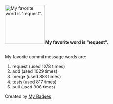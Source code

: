 <img src="https://my-badges.github.io/my-badges/favorite-word.png" alt="My favorite word is &quot;request&quot;." title="My favorite word is &quot;request&quot;." width="128">
<strong>My favorite word is &quot;request&quot;.</strong>
<br><br>

My favorite commit message words are:

1. request (used 1078 times)
2. add (used 1029 times)
3. merge (used 883 times)
4. tests (used 817 times)
5. pull (used 806 times)


Created by <a href="https://github.com/my-badges/my-badges">My Badges</a>